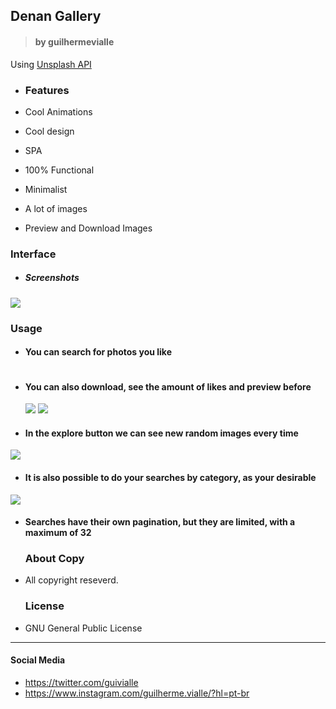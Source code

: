 ## Denan Gallery

> #### by guilhermevialle
Using [Unsplash API](https://unsplash.com/developers)

-   ### Features

-   Cool Animations
-   Cool design
-   SPA
-   100% Functional
-   Minimalist
-   A lot of images
-   Preview and Download Images

### Interface
- ##### Screenshots
![](capture)

   ### Usage
-  #### You can search for photos you like
    
   ![]()

- #### You can also download, see the amount of likes and preview before
   ![](gif)
   ![](capture2)
   
- #### In the explore button we can see new random images every time
   
![](gif3)
   
- #### It is also possible to do your searches by category, as your desirable
   
![](capture3)
   
- #### Searches have their own pagination, but they are limited, with a maximum of 32
   
   ### About Copy
- All copyright reseverd.

   ### License

-   GNU General Public License

------------

#### Social Media

- https://twitter.com/guivialle
- https://www.instagram.com/guilherme.vialle/?hl=pt-br
> 
